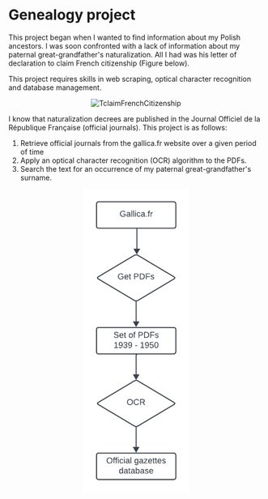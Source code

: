 # Genealogy project

This project began when I wanted to find information about my Polish ancestors. I was soon confronted with a lack of information about my paternal great-grandfather's naturalization. All I had was his letter of declaration to claim French citizenship (Figure below). 

This project requires skills in web scraping, optical character recognition and database management.

<p align="middle">
  <img height="600" 
    src="img/demandeNatFrancais_PAWLAK_Thomasz_recto_1.png"
    alt="TclaimFrenchCitizenship">
</p>



I know that naturalization decrees are published in the Journal Officiel de la République Française (official journals). This project is as follows:

1. Retrieve official journals from the gallica.fr website over a given period of time
2. Apply an optical character recognition (OCR) algorithm to the PDFs.
3. Search the text for an occurrence of my paternal great-grandfather's surname.

<p align="middle">
  <img height="600" 
    src="img/genealogyPythonWorkflow.png"
    alt="workflow">
</p>
